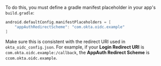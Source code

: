 To do this, you must define a gradle manifest placeholder in your app's `build.gradle`:

```gradle
android.defaultConfig.manifestPlaceholders = [
    "appAuthRedirectScheme": "com.okta.oidc.example"
]
```

Make sure this is consistent with the redirect URI used in `okta_oidc_config.json`. For example, if your **Login Redirect URI** is `com.okta.oidc.example:/callback`, the **AppAuth Redirect Scheme** is `ccom.okta.oidc.example`.